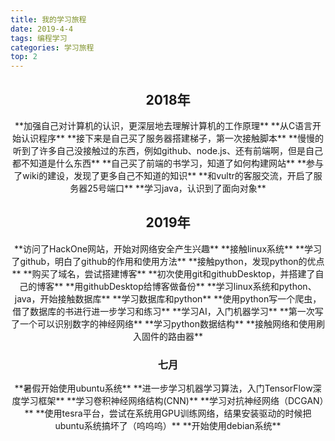 ```yaml
---
title: 我的学习旅程
date: 2019-4-4
tags: 编程学习
categories: 学习旅程
top: 2
---
```

<div align="center"><h2 >2018年</h2>
**加强自己对计算机的认识，更深层地去理解计算机的工作原理**
**从C语言开始认识程序**
**接下来是自己买了服务器搭建梯子，第一次接触脚本**
**慢慢的听到了许多自己没接触过的东西，例如github、node.js、还有前端啊，但是自己都不知道是什么东西**
**自己买了前端的书学习，知道了如何构建网站**
**参与了wiki的建设，发现了更多自己不知道的知识**
**和vultr的客服交流，开启了服务器25号端口**
**学习java，认识到了面向对象**

<h2>2019年</h2>
**访问了HackOne网站，开始对网络安全产生兴趣**
**接触linux系统**
**学习了github，明白了github的作用和使用方法**
**接触python，发现python的优点**
**购买了域名，尝试搭建博客**
**初次使用git和githubDesktop，并搭建了自己的博客**
**用githubDesktop给博客做备份**
**学习linux系统和python、java，开始接触数据库**
**学习数据库和python**
**使用python写一个爬虫，借了数据库的书进行进一步学习和练习**
**学习AI，入门机器学习**
**第一次写了一个可以识别数字的神经网络**
**学习python数据结构**
**接触网络和使用刷入固件的路由器**
<h3>七月</h3>
**暑假开始使用ubuntu系统**
**进一步学习机器学习算法，入门TensorFlow深度学习框架**
**学习卷积神经网络结构(CNN)**
**学习对抗神经网络（DCGAN）**
**使用tesra平台，尝试在系统用GPU训练网络，结果安装驱动的时候把ubuntu系统搞坏了（呜呜呜）**
**开始使用debian系统**
</div>